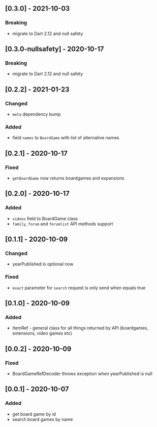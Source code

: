 ## [0.3.0] - 2021-10-03

### Breaking
* migrate to Dart 2.12 and null safety

## [0.3.0-nullsafety] - 2020-10-17

### Breaking
* migrate to Dart 2.12 and null safety

## [0.2.2] - 2021-01-23

### Changed
* `meta` dependency bump

### Added
* field `names` to `BoardGame` with list of alternative names

## [0.2.1] - 2020-10-17

### Fixed
* `getBoardGame` now returns boardgames and expansions

## [0.2.0] - 2020-10-17

### Added
* `videos` field to BoardGame class
* `family`, `forum` and `forumlist` API methods support

## [0.1.1] - 2020-10-09

### Changed
* yearPublished is optional now

### Fixed
* `exact` parameter for `search` request is only send when equals true

## [0.1.0] - 2020-10-09

### Added
* ItemRef - general class for all things returned by API (boardgames, extensions, video games etc)

## [0.0.2] - 2020-10-09

### Fixed
* BoardGameRefDecoder throws exception when yearPublished is null 

## [0.0.1] - 2020-10-07

### Added
* get board game by id
* search board games by name
